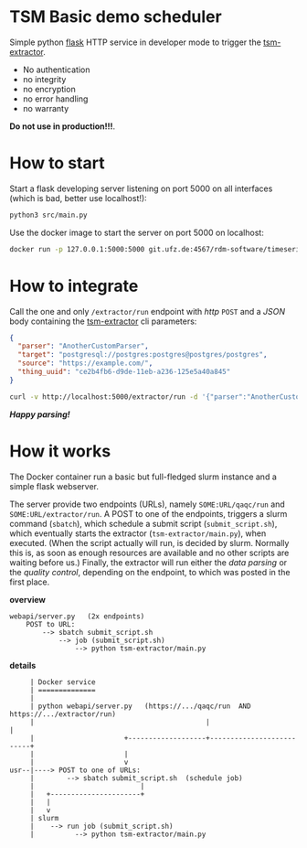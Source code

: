 # TSM Basic demo scheduler

Simple python [flask](https://flask.palletsprojects.com/en/2.0.x/) HTTP
service in developer mode to trigger the
[tsm-extractor](https://git.ufz.de/rdm-software/timeseries-management/tsm-extractor).

- No authentication
- no integrity
- no encryption
- no error handling
- no warranty

**Do not use in production!!!**.

# How to start

Start a flask developing server listening on port 5000 on all interfaces
(which is bad, better use localhost!):

```bash
python3 src/main.py
```

Use the docker image to start the server on port 5000 on localhost:

```bash
docker run -p 127.0.0.1:5000:5000 git.ufz.de:4567/rdm-software/timeseries-management/tsm-basic-demo-scheduler/basic_demo_scheduler:latest
```



# How to integrate

Call the one and only `/extractor/run` endpoint with *http* `POST` and a
*JSON* body containing the
[tsm-extractor](https://git.ufz.de/rdm-software/timeseries-management/tsm-extractor)
cli parameters:

```json
{
  "parser": "AnotherCustomParser",
  "target": "postgresql://postgres:postgres@postgres/postgres",
  "source": "https://example.com/",
  "thing_uuid": "ce2b4fb6-d9de-11eb-a236-125e5a40a845"
}
```

```bash
curl -v http://localhost:5000/extractor/run -d '{"parser":"AnotherCustomParser", "target":"postgresql://postgres:postgres@postgres/postgres", "source":"https://example.com/","thing_uuid":"ce2b4fb6-d9de-11eb-a236-125e5a40a845"}' -X POST -H "Content-Type: application/json"
```

***Happy parsing!***


# How it works

The Docker container run a basic but full-fledged slurm instance and a simple 
flask webserver.

The server provide two endpoints (URLs), namely `SOME:URL/qaqc/run` and 
`SOME:URL/extractor/run`. A POST to one of the endpoints, triggers a 
slurm command (`sbatch`), which schedule a submit script (`submit_script.sh`), 
which eventually starts the extractor (`tsm-extractor/main.py`), when executed.
(When the script actually will run, is decided by slurm. Normally this is, 
as soon as enough resources are available and no other scripts are waiting before us.)
Finally, the extractor will run either the *data parsing*  or the *quality control*, 
depending on the endpoint, to which was posted in the first place.

**overview**
``` 
webapi/server.py   (2x endpoints)
    POST to URL: 
        --> sbatch submit_script.sh 
            --> job (submit_script.sh)
                --> python tsm-extractor/main.py
```
**details**
```
     | Docker service
     | ==============
     |
     | python webapi/server.py   (https://.../qaqc/run  AND  https://.../extractor/run)
     |                                          |                          |
     |                      +-------------------+--------------------------+
     |                      |
     |                      v
usr--|----> POST to one of URLs: 
     |        --> sbatch submit_script.sh  (schedule job)
     |                          |     
     |   +----------------------+
     |   |   
     |   v   
     | slurm 
     |    --> run job (submit_script.sh)
     |          --> python tsm-extractor/main.py
```